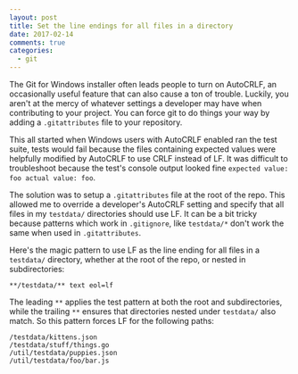 ```yaml
---
layout: post
title: Set the line endings for all files in a directory
date: 2017-02-14
comments: true
categories:
  - git
---
```


The Git for Windows installer often leads people to turn on AutoCRLF, an
occasionally useful feature that can also cause a ton of trouble. Luckily,
you aren't at the mercy of whatever settings a developer may have when
contributing to your project. You can force git to do things your way by
adding a `.gitattributes` file to your repository.

This all started when Windows users with AutoCRLF enabled ran the test suite,
tests would fail because the files containing expected values were helpfully
modified by AutoCRLF to use CRLF instead of LF. It was difficult to troubleshoot
because the test's console output looked fine
`expected value: foo actual value: foo`.

The solution was to setup a `.gitattributes` file at the root of the repo. This
allowed me to override a developer's AutoCRLF setting and specify that all
files in my `testdata/` directories should use LF. It can be a bit tricky
because patterns which work in `.gitignore`, like `testdata/*` don't work
the same when used in `.gitattributes`.

Here's the magic pattern to use LF as the line ending for all files in a `testdata/` directory, whether
at the root of the repo, or nested in subdirectories:

```
**/testdata/** text eol=lf
```

The leading `**` applies the test pattern at both the root and subdirectories,
while the trailing `**` ensures that directories nested under `testdata/` also
match. So this pattern forces LF for the following paths:

```
/testdata/kittens.json
/testdata/stuff/things.go
/util/testdata/puppies.json
/util/testdata/foo/bar.js
```
